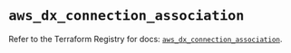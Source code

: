 # `aws_dx_connection_association`

Refer to the Terraform Registry for docs: [`aws_dx_connection_association`](https://registry.terraform.io/providers/hashicorp/aws/6.4.0/docs/resources/dx_connection_association).
